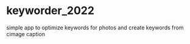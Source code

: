 # keyworder_2022
simple app to optimize keywords for photos and create keywords  from cimage caption
